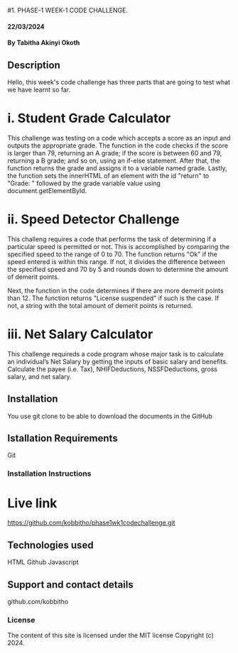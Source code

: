 #1. PHASE-1 WEEK-1 CODE CHALLENGE.
#### 22/03/2024

#### By Tabitha Akinyi Okoth

## Description
Hello, this week's code challenge has three parts that are going to test what we have learnt so far.

# i. Student Grade Calculator
This challenge was testing on a code which accepts a score as an input and outputs the appropriate grade. The function in the code  checks if the score is larger than 79, returning an A grade; if the score is between 60 and 79, returning a B grade; and so on, using an if-else statement. After that, the function returns the grade and assigns it to a variable named grade. Lastly, the function sets the innerHTML of an element with the id "return" to "Grade: " followed by the grade variable value using document.getElementById.

# ii. Speed Detector Challenge
This challeng requires a code that performs the task of determining if a particular speed is permitted or not. This is accomplished by comparing the specified speed to the range of 0 to 70. The function returns "Ok" if the speed entered is within this range. If not, it divides the difference between the specified speed and 70 by 5 and rounds down to determine the amount of demerit points.

Next, the function in the code determines if there are more demerit points than 12. The function returns "License suspended" if such is the case. If not, a string with the total amount of demerit points is returned.
# iii. Net Salary Calculator
This challenge requireds a code program whose major task is to calculate an individual’s Net Salary by getting the inputs of basic salary and benefits. Calculate the payee (i.e. Tax), NHIFDeductions, NSSFDeductions, gross salary, and net salary. 



## Installation
You use git clone to be able to download the documents in the GitHub

## Istallation Requirements
Git

### Installation Instructions


# Live link
https://github.com/kobbitho/phase1wk1codechallenge.git

## Technologies used
HTML
Github
Javascript

## Support and contact details
github.com/kobbitho


### License
The content of this site is licensed under the MIT license
Copyright (c) 2024.

